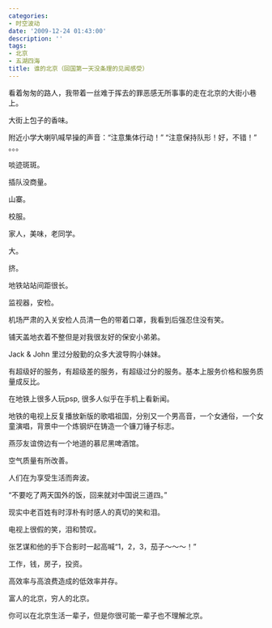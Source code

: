 ```yaml
---
categories:
- 时空波动
date: '2009-12-24 01:43:00'
description: ''
tags:
- 北京
- 五湖四海
title: 谁的北京（回国第一天没条理的见闻感受）
---
```

看着匆匆的路人，我带着一丝难于挥去的罪恶感无所事事的走在北京的大街小巷上。



大街上包子的香味。



附近小学大喇叭喊早操的声音：“注意集体行动！” “注意保持队形！好，不错！” 。。。



啖迹斑斑。



插队没商量。



山寨。



校服。



家人，美味，老同学。



大。



挤。



地铁站站间距很长。



监视器，安检。



机场严肃的入关安检人员清一色的带着口罩，我看到后强忍住没有笑。



铺天盖地衣着不整但是对我很友好的保安小弟弟。



Jack \& John 里过分殷勤的众多大波导购小妹妹。



有超级好的服务，有超级差的服务，有超级过分的服务。基本上服务价格和服务质量成反比。



在地铁上很多人玩psp, 很多人似乎在手机上看新闻。



地铁的电视上反复播放新版的歌唱祖国，分别又一个男高音，一个女通俗，一个女童演唱，背景中一个炼钢炉在铸造一个镰刀锤子标志。



燕莎友谊傍边有一个地道的慕尼黑啤酒馆。



空气质量有所改善。



人们在为享受生活而奔波。



“不要吃了两天国外的饭，回来就对中国说三道四。”



现实中老百姓有时淳朴有时感人的真切的笑和泪。



电视上很假的笑，泪和赞叹。



张艺谋和他的手下合影时一起高喊“1，2，3，茄子～～～！”



工作，钱，房子，投资。



高效率与高浪费造成的低效率并存。



富人的北京，穷人的北京。



你可以在北京生活一辈子，但是你很可能一辈子也不理解北京。

